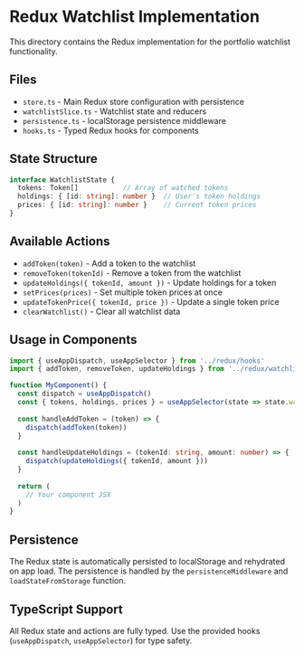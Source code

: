 # Redux Watchlist Implementation

This directory contains the Redux implementation for the portfolio watchlist functionality.

## Files

- `store.ts` - Main Redux store configuration with persistence
- `watchlistSlice.ts` - Watchlist state and reducers
- `persistence.ts` - localStorage persistence middleware
- `hooks.ts` - Typed Redux hooks for components

## State Structure

```typescript
interface WatchlistState {
  tokens: Token[]           // Array of watched tokens
  holdings: { [id: string]: number }  // User's token holdings
  prices: { [id: string]: number }    // Current token prices
}
```

## Available Actions

- `addToken(token)` - Add a token to the watchlist
- `removeToken(tokenId)` - Remove a token from the watchlist
- `updateHoldings({ tokenId, amount })` - Update holdings for a token
- `setPrices(prices)` - Set multiple token prices at once
- `updateTokenPrice({ tokenId, price })` - Update a single token price
- `clearWatchlist()` - Clear all watchlist data

## Usage in Components

```typescript
import { useAppDispatch, useAppSelector } from '../redux/hooks'
import { addToken, removeToken, updateHoldings } from '../redux/watchlistSlice'

function MyComponent() {
  const dispatch = useAppDispatch()
  const { tokens, holdings, prices } = useAppSelector(state => state.watchlist)
  
  const handleAddToken = (token) => {
    dispatch(addToken(token))
  }
  
  const handleUpdateHoldings = (tokenId: string, amount: number) => {
    dispatch(updateHoldings({ tokenId, amount }))
  }
  
  return (
    // Your component JSX
  )
}
```

## Persistence

The Redux state is automatically persisted to localStorage and rehydrated on app load. The persistence is handled by the `persistenceMiddleware` and `loadStateFromStorage` function.

## TypeScript Support

All Redux state and actions are fully typed. Use the provided hooks (`useAppDispatch`, `useAppSelector`) for type safety.
